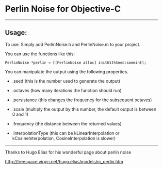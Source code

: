 Perlin Noise for Objective-C
============================
------------------------------------------------------

Usage:
------

To use: Simply add PerlinNoise.h and PerlinNoise.m to your project. 

You can use the functions like this:

<pre><code>PerlinNoise *perlin = [[PerlinNoise alloc] initWithSeed:someint];</code></pre>

You can manipulate the output using the following properties.

- .seed (this is the number used to generate the output)

- .octaves (how many iterations the function should run)

- .persistance (this changes the frequency for the subsequent octaves)

- .scale (multiply the output by this number, the default output is between 0 and 1)

- .frequency (the distance between the returned values)

- .interpolationType (this can be kLinearInterpolation or kCosineInterpolation, CosineInterpolation is slower)

---------------------------------------------------------------
Thanks to Hugo Elias for his wonderful page about perlin noise

http://freespace.virgin.net/hugo.elias/models/m_perlin.htm

